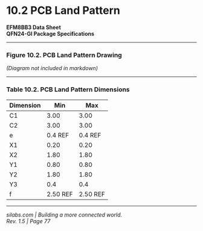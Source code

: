 # 10.2 PCB Land Pattern

**EFM8BB3 Data Sheet**  
**QFN24-GI Package Specifications**

---

### Figure 10.2. PCB Land Pattern Drawing

*(Diagram not included in markdown)*

---

### Table 10.2. PCB Land Pattern Dimensions

| Dimension | Min     | Max     |
|-----------|---------|---------|
| C1        | 3.00    | 3.00    |
| C2        | 3.00    | 3.00    |
| e         | 0.4 REF | 0.4 REF |
| X1        | 0.20    | 0.20    |
| X2        | 1.80    | 1.80    |
| Y1        | 0.80    | 0.80    |
| Y2        | 1.80    | 1.80    |
| Y3        | 0.4     | 0.4     |
| f         | 2.50 REF| 2.50 REF|

---

*silabs.com | Building a more connected world.*  
*Rev. 1.5 | Page 77*